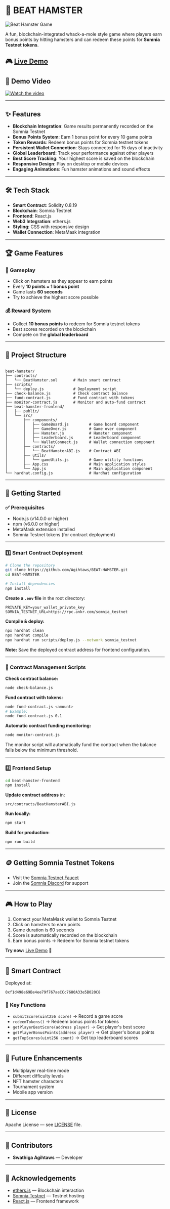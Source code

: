 
# 🐹 BEAT HAMSTER

![Beat Hamster Game](https://beat-hamster.vercel.app/preview.png)

A fun, blockchain-integrated whack-a-mole style game where players earn bonus points by hitting hamsters and can redeem these points for **Somnia Testnet tokens**.

## 🎮 [Live Demo](https://beat-hamster.vercel.app/)

## 🎥 Demo Video

[![Watch the video](https://img.youtube.com/vi/xhVU1DT6rJQ/0.jpg)](https://www.youtube.com/watch?v=xhVU1DT6rJQ)

---

## ✨ Features

- **Blockchain Integration**: Game results permanently recorded on the Somnia Testnet  
- **Bonus Points System**: Earn 1 bonus point for every 10 game points  
- **Token Rewards**: Redeem bonus points for Somnia testnet tokens  
- **Persistent Wallet Connection**: Stays connected for 15 days of inactivity  
- **Global Leaderboard**: Track your performance against other players  
- **Best Score Tracking**: Your highest score is saved on the blockchain  
- **Responsive Design**: Play on desktop or mobile devices  
- **Engaging Animations**: Fun hamster animations and sound effects  

---

## 🛠️ Tech Stack

- **Smart Contract**: Solidity 0.8.19  
- **Blockchain**: Somnia Testnet  
- **Frontend**: React.js  
- **Web3 Integration**: ethers.js  
- **Styling**: CSS with responsive design  
- **Wallet Connection**: MetaMask integration  

---

## 🏆 Game Features

### 🎯 Gameplay
- Click on hamsters as they appear to earn points  
- Every **10 points = 1 bonus point**  
- Game lasts **60 seconds**  
- Try to achieve the highest score possible  

### 💰 Reward System
- Collect **10 bonus points** to redeem for Somnia testnet tokens  
- Best scores recorded on the blockchain  
- Compete on the **global leaderboard**  

---

## 📂 Project Structure

```

beat-hamster/
├── contracts/
│   └── BeatHamster.sol       # Main smart contract
├── scripts/
│   └── deploy.js             # Deployment script
├── check-balance.js          # Check contract balance
├── fund-contract.js          # Fund contract with tokens
├── monitor-contract.js       # Monitor and auto-fund contract
├── beat-hamster-frontend/
│   ├── public/
│   └── src/
│       ├── components/
│       │   ├── GameBoard.js         # Game board component
│       │   ├── GameOver.js          # Game over component
│       │   ├── Hamster.js           # Hamster component
│       │   ├── Leaderboard.js       # Leaderboard component
│       │   └── WalletConnect.js     # Wallet connection component
│       ├── contracts/
│       │   └── BeatHamsterABI.js    # Contract ABI
│       ├── utils/
│       │   └── gameUtils.js         # Game utility functions
│       ├── App.css                  # Main application styles
│       └── App.js                   # Main application component
└── hardhat.config.js                # Hardhat configuration

````

---

## 🚀 Getting Started

### ✅ Prerequisites
- Node.js (v14.0.0 or higher)  
- npm (v6.0.0 or higher)  
- MetaMask extension installed  
- Somnia Testnet tokens (for contract deployment)  

---

### 1️⃣ Smart Contract Deployment

```bash
# Clone the repository
git clone https://github.com/Agihtaws/BEAT-HAMSTER.git
cd BEAT-HAMSTER

# Install dependencies
npm install
````

**Create a `.env` file** in the root directory:

```
PRIVATE_KEY=your_wallet_private_key
SOMNIA_TESTNET_URL=https://rpc.ankr.com/somnia_testnet
```

**Compile & deploy:**

```bash
npx hardhat clean
npx hardhat compile
npx hardhat run scripts/deploy.js --network somnia_testnet
```

**Note:** Save the deployed contract address for frontend configuration.

---

### 📜 Contract Management Scripts

**Check contract balance:**

```bash
node check-balance.js
```

**Fund contract with tokens:**

```bash
node fund-contract.js <amount>
# Example:
node fund-contract.js 0.1
```

**Automatic contract funding monitoring:**

```bash
node monitor-contract.js
```

The monitor script will automatically fund the contract when the balance falls below the minimum threshold.

---

### 2️⃣ Frontend Setup

```bash
cd beat-hamster-frontend
npm install
```

**Update contract address** in:

```
src/contracts/BeatHamsterABI.js
```

**Run locally:**

```bash
npm start
```

**Build for production:**

```bash
npm run build
```

---

## 🪙 Getting Somnia Testnet Tokens

* Visit the [Somnia Testnet Faucet](https://testnet.somnia.network/)
* Join the [Somnia Discord](https://discord.gg/somnia) for support

---

## 🎮 How to Play

1. Connect your MetaMask wallet to Somnia Testnet
2. Click on hamsters to earn points
3. Game duration is 60 seconds
4. Score is automatically recorded on the blockchain
5. Earn bonus points → Redeem for Somnia testnet tokens

**Try now:** [Live Demo](https://beat-hamster.vercel.app/) 🎯

---

## 🔗 Smart Contract

Deployed at:

```
0xf1d498e69Be4ee79f767aeCCc7680A33e5B020C8
```

### 📜 Key Functions

* `submitScore(uint256 score)` → Record a game score
* `redeemTokens()` → Redeem bonus points for tokens
* `getPlayerBestScore(address player)` → Get player's best score
* `getPlayerBonusPoints(address player)` → Get player's bonus points
* `getTopScores(uint256 count)` → Get top leaderboard scores

---

## 🚧 Future Enhancements

* Multiplayer real-time mode
* Different difficulty levels
* NFT hamster characters
* Tournament system
* Mobile app version

---

## 📄 License

Apache License — see [LICENSE](LICENSE) file.

---

## 👥 Contributors

* **Swathiga Agihtaws** — Developer

---

## 🙏 Acknowledgements

* [ethers.js](https://docs.ethers.io/) — Blockchain interaction
* [Somnia Testnet](https://somnia.network) — Testnet hosting
* [React.js](https://reactjs.org/) — Frontend framework


